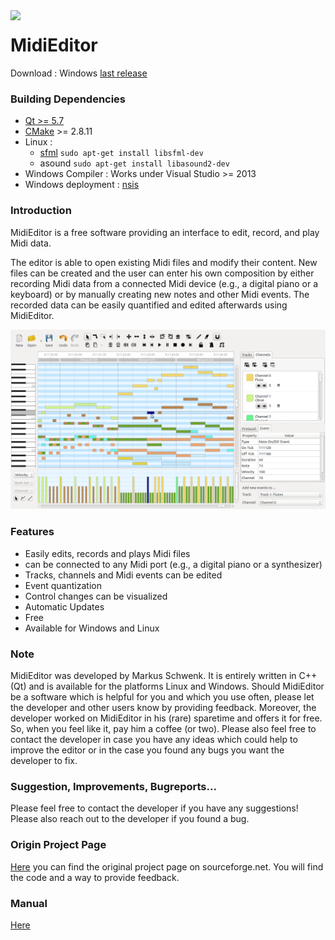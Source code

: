 

<img align="left" width="70px" src="run_environment/midieditor.ico">

MidiEditor 
===========

Download : Windows [last release](https://github.com/abreheret/MidiEditor/releases/)

### Building Dependencies
* [Qt >= 5.7](https://www.qt.io/download-open-source/)
* [CMake](https://cmake.org/download/) >= 2.8.11 
* Linux : 
     * [sfml](http://www.sfml-dev.org/download-fr.php) `sudo apt-get install libsfml-dev`
     * asound `sudo apt-get install libasound2-dev`
* Windows Compiler : Works under Visual Studio >= 2013
* Windows deployment : [nsis](http://nsis.sourceforge.net/Download)
 
### Introduction

MidiEditor is a free software providing an interface to edit, record, and play Midi data.

The editor is able to open existing Midi files and modify their content. New files can be created and the user can enter his own composition by either recording Midi data from a connected Midi device (e.g., a digital piano or a keyboard) or by manually creating new notes and other Midi events. The recorded data can be easily quantified and edited afterwards using MidiEditor.

![image](midieditor.png)

### Features

* Easily edits, records and plays Midi files
* can be connected to any Midi port (e.g., a digital piano or a synthesizer)
* Tracks, channels and Midi events can be edited
* Event quantization
* Control changes can be visualized
* Automatic Updates
* Free
* Available for Windows and Linux

### Note

MidiEditor was developed by Markus Schwenk. It is entirely written in C++ (Qt) and is available for the platforms Linux and Windows. Should MidiEditor be a software which is helpful for you and which you use often, please let the developer and other users know by providing feedback. Moreover, the developer worked on MidiEditor in his (rare) sparetime and offers it for free. So, when you feel like it, pay him a coffee (or two). Please also feel free to contact the developer in case you have any ideas which could help to improve the editor or in the case you found any bugs you want the developer to	fix.

### Suggestion, Improvements, Bugreports...

Please feel free to contact the developer if you have any suggestions! Please also reach out to the developer if you found a bug.

### Origin Project Page

[Here](https://sourceforge.net/projects/midieditor/) you can find the original project page on sourceforge.net. You will find the code and a way to provide feedback.


### Manual 

[Here](http://midieditor.sourceforge.net/index.php?category=manual)






